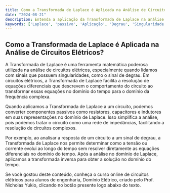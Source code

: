 ```yaml
---
title: Como a Transformada de Laplace é Aplicada na Análise de Circuitos Elétricos?
date: "2024-08-21"
description: Entenda a aplicação da Transformada de Laplace na análise de circuitos elétricos, especialmente em resposta a sinais de degrau.
keywords: ['Laplace', 'passivo', 'Aplicação', 'Degrau', 'Singularidade', 'Cálculo']
---
```


## Como a Transformada de Laplace é Aplicada na Análise de Circuitos Elétricos?

A Transformada de Laplace é uma ferramenta matemática poderosa utilizada na análise de circuitos elétricos, especialmente quando lidamos com sinais que possuem singularidades, como o sinal de degrau. Em circuitos elétricos, a Transformada de Laplace facilita a resolução de equações diferenciais que descrevem o comportamento do circuito ao transformar essas equações no domínio do tempo para o domínio da frequência complexa.

Quando aplicamos a Transformada de Laplace a um circuito, podemos converter componentes passivos como resistores, capacitores e indutores em suas representações no domínio de Laplace. Isso simplifica a análise, pois podemos tratar o circuito como uma rede de impedâncias, facilitando a resolução de circuitos complexos.

Por exemplo, ao analisar a resposta de um circuito a um sinal de degrau, a Transformada de Laplace nos permite determinar como a tensão ou corrente evolui ao longo do tempo sem resolver diretamente as equações diferenciais no domínio do tempo. Após a análise no domínio de Laplace, aplicamos a transformada inversa para obter a solução no domínio do tempo.

Se você gostou deste conteúdo, conheça o curso online de circuitos elétricos para alunos de engenharia, Domínio Elétrico, criado pelo Prof. Nicholas Yukio, clicando no botão presente logo abaixo do texto.